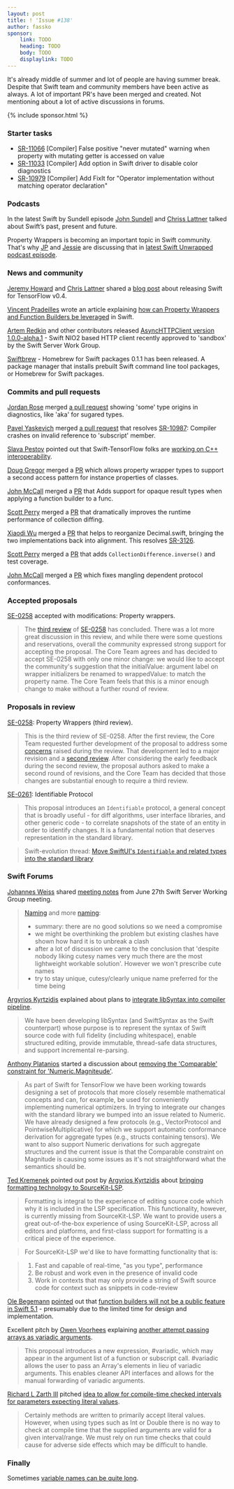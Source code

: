 ```yaml
---
layout: post
title: ! 'Issue #138'
author: fassko
sponsor:
    link: TODO
    heading: TODO
    body: TODO
    displaylink: TODO
---
```


It's already middle of summer and lot of people are having summer break. Despite that Swift team and community members have been active as always. A lot of important PR's have been merged and created. Not mentioning about a lot of active discussions in forums.

<!--excerpt-->

{% include sponsor.html %}

### Starter tasks

* [SR-11066](https://bugs.swift.org/browse/SR-11066) [Compiler] False positive "never mutated" warning when property with mutating getter is accessed on value
* [SR-11033](https://bugs.swift.org/browse/SR-11033) [Compiler] Add option in Swift driver to disable color diagnostics
* [SR-10979](https://bugs.swift.org/browse/SR-10979) [Compiler] Add FixIt for "Operator implementation without matching operator declaration"

### Podcasts

In the latest Swift by Sundell episode [John Sundell](https://twitter.com/johnsundell) and [Chriss Lattner](https://twitter.com/clattner_llvm) talked about Swift’s past, present and future.

Property Wrappers is becoming an important topic in Swift community. That's why [JP](https://twitter.com/simjp) and [Jessie](https://twitter.com/jesse_squires) are discussing that in [latest Swift Unwrapped podcast episode](https://spec.fm/podcasts/swift-unwrapped/302918).

### News and community

[Jeremy Howard](https://twitter.com/jeremyphoward) and [Chris Lattner](https://twitter.com/clattner_llvm) shared a [blog post](https://medium.com/tensorflow/fast-ais-deep-learning-from-the-foundations-with-swift-for-tensorflow-3ee7dfb68387) about releasing Swift for TensorFlow v0.4.

[Vincent Pradeilles](https://twitter.com/v_pradeilles) wrote an article explaining [how can Property Wrappers and Function Builders be leveraged](https://medium.com/flawless-app-stories/how-can-property-wrappers-and-function-builders-be-leveraged-d43160de338f) in Swift.

[Artem Redkin](https://twitter.com/artemredkin) and other contributors released [AsyncHTTPClient version 1.0.0-alpha.1](https://github.com/swift-server/async-http-client) - Swift NIO2 based HTTP client recently approved to 'sandbox' by the Swift Server Work Group.

[Swiftbrew](https://github.com/swiftbrew/Swiftbrew/releases) - Homebrew for Swift packages 0.1.1 has been released. A package manager that installs prebuilt Swift command line tool packages, or Homebrew for Swift packages.

### Commits and pull requests

[Jordan Rose](https://twitter.com/UINT_MIN) merged [a pull request](https://github.com/apple/swift/pull/25624) showing 'some' type origins in diagnostics, like 'aka' for sugared types.

[Pavel Yaskevich](https://twitter.com/pyaskevich) merged [a pull request](https://github.com/apple/swift/pull/25892) that resolves [SR-10987](https://bugs.swift.org/browse/SR-10987): Compiler crashes on invalid reference to 'subscript' member.

[Slava Pestov](https://twitter.com/slava_pestov) pointed out that Swift-TensorFlow folks are [working on C++ interoperability](https://github.com/apple/swift/pull/25870).

[Doug Gregor](https://twitter.com/dgregor79) merged a [PR](https://github.com/apple/swift/pull/25884) which allows property wrapper types to support a second access pattern for instance properties of classes.

[John McCall](https://forums.swift.org/u/john_mccall/summary) merged a [PR](https://github.com/apple/swift/pull/25926) that Adds support for opaque result types when applying a function builder to a func.

[Scott Perry](https://twitter.com/numist) merged a [PR](https://github.com/apple/swift/pull/25794) that dramatically improves the runtime performance of collection diffing.

[Xiaodi Wu](https://twitter.com/xwu) merged a [PR](https://github.com/apple/swift/pull/25745) that helps to reorganize Decimal.swift, bringing the two implementations back into alignment. This resolves [SR-3126](https://github.com/apple/swift/pull/25745).

[Scott Perry](https://twitter.com/numist) merged a [PR](https://github.com/apple/swift/pull/25826) that adds `CollectionDifference.inverse()` and test coverage.

[John McCall](https://forums.swift.org/u/john_mccall/summary) merged a [PR](https://github.com/apple/swift/pull/26019) which fixes mangling dependent protocol conformances.

### Accepted proposals

[SE-0258](https://github.com/apple/swift-evolution/blob/master/proposals/0258-property-wrappers.md) accepted with modifications: Property wrappers.

> The [third review](https://forums.swift.org/t/se-0258-property-wrappers-third-review/26399) of [SE-0258](https://github.com/apple/swift-evolution/blob/master/proposals/0258-property-wrappers.md) has concluded. There was a lot more great discussion in this review, and while there were some questions and reservations, overall the community expressed strong support for accepting the proposal. The Core Team agrees and has decided to accept SE-0258 with only one minor change: we would like to accept the community's suggestion that the initialValue: argument label on wrapper initializers be renamed to wrappedValue: to match the property name. The Core Team feels that this is a minor enough change to make without a further round of review.

### Proposals in review

[SE-0258](https://github.com/apple/swift-evolution/blob/master/proposals/0258-property-wrappers.md): Property Wrappers (third review).

> This is the third review of SE-0258. After the first review, the Core Team requested further development of the proposal to address some [concerns](https://forums.swift.org/t/returned-for-revision-se-0258-property-delegates/24080) raised during the review. That development led to a major revision and a [second review](https://forums.swift.org/t/se-0258-property-wrappers-second-review/25843). After considering the early feedback during the second review, the proposal authors asked to make a second round of revisions, and the Core Team has decided that those changes are substantial enough to require a third review.

[SE-0261](https://github.com/apple/swift-evolution/blob/master/proposals/0261-identifiable.md): Identifiable Protocol

> This proposal introduces an `Identifiable` protocol, a general concept that is broadly useful - for diff algorithms, user interface libraries, and other generic code - to correlate snapshots of the state of an entity in order to identify changes. It is a fundamental notion that deserves representation in the standard library.

> Swift-evolution thread: [Move SwiftUI's `Identifiable` and related types into the standard library](https://forums.swift.org/t/move-swiftuis-identifiable-protocol-and-related-types-into-the-standard-library/25713)


### Swift Forums

[Johannes Weiss](https://twitter.com/johannesweiss) shared [meeting notes](https://forums.swift.org/t/june-27th-2019/26580) from June 27th Swift Server Working Group meeting.

> [Naming](https://forums.swift.org/t/redisnio-name-brainstorm/26521) and more [naming](https://forums.swift.org/t/nioapns-naming-brainstorm/26520):
> * summary: there are no good solutions so we need a compromise
> * we might be overthinking the problem but existing clashes have shown how hard it is to unbreak a clash
> * after a lot of discussion we came to the conclusion that 'despite nobody liking cutesy names very much there are the most lightweight workable solution'. However we won't prescribe cute names
> * try to stay unique, cutesy/clearly unique name preferred for the time being


[Argyrios Kyrtzidis](https://twitter.com/akyrtzi) explained about plans to [integrate libSyntax into compiler pipeline](https://forums.swift.org/t/integrating-libsyntax-into-the-compiler-pipeline/26605).

> We have been developing libSyntax (and SwiftSyntax as the Swift counterpart) whose purpose is to represent the syntax of Swift source code with full fidelity (including whitespace), enable structured editing, provide immutable, thread-safe data structures, and support incremental re-parsing.


[Anthony Platanios](https://twitter.com/eaplatanios) started a discussion about [removing the 'Comparable' constraint for 'Numeric.Magniteude'](https://forums.swift.org/t/removing-the-comparable-constraint-for-numeric-magnitude/26498).

> As part of Swift for TensorFlow we have been working towards designing a set of protocols that more closely resemble mathematical concepts and can, for example, be used for conveniently implementing numerical optimizers. In trying to integrate our changes with the standard library we bumped into an issue related to Numeric. We have already designed a few protocols (e.g., VectorProtocol and PointwiseMultiplicative) for which we support automatic conformance derivation for aggregate types (e.g., structs containing tensors). We want to also support Numeric derivations for such aggregate structures and the current issue is that the Comparable constraint on Magnitude is causing some issues as it's not straightforward what the semantics should be.


[Ted Kremenek](https://twitter.com/tkremenek) pointed out post by [Argyrios Kyrtzidis](https://twitter.com/akyrtzi) about [bringing formatting technology to SourceKit-LSP](https://forums.swift.org/t/formatting-technology-for-sourcekit-lsp-and-other-tools/26560).

> Formatting is integral to the experience of editing source code which why it is included in the LSP specification. This functionality, however, is currently missing from SourceKit-LSP. We want to provide users a great out-of-the-box experience of using SourceKit-LSP, across all editors and platforms, and first-class support for formatting is a critical piece of the experience.

> For SourceKit-LSP we'd like to have formatting functionality that is:

> 1. Fast and capable of real-time, "as you type", performance
> 2. Be robust and work even in the presence of invalid code
> 3. Work in contexts that may only provide a string of Swift source code for context such as snippets in code-review


[Ole Begemann](https://twitter.com/olebegemann) [pointed](https://twitter.com/olebegemann/status/1146471464918536193) out that [function builders will not be a public feature in Swift 5.1](https://forums.swift.org/t/function-builders/25167?page=18) - presumably due to the limited time for design and implementation.


Excellent pitch by [Owen Voorhees](https://forums.swift.org/u/owenv/summary) explaining [another attempt passing arrays as variadic arguments](https://forums.swift.org/t/pitch-another-attempt-at-passing-arrays-as-varargs-with-implementation/26718).

> This proposal introduces a new expression, #variadic, which may appear in the argument list of a function or subscript call. #variadic allows the user to pass an Array's elements in lieu of variadic arguments. This enables cleaner API interfaces and allows for the manual forwarding of variadic arguments.


[Richard L Zarth III](https://forums.swift.org/u/rlziii/summary) pitched [idea to allow for compile-time checked intervals for parameters expecting literal values](https://forums.swift.org/t/pitch-allow-for-compile-time-checked-intervals-for-parameters-expecting-literal-values/26743).

> Certainly methods are written to primarily accept literal values. However, when using types such as Int or Double there is no way to check at compile time that the supplied arguments are valid for a given interval/range. We must rely on run time checks that could cause for adverse side effects which may be difficult to handle.

### Finally

Sometimes [variable names can be quite long](https://developer.apple.com/documentation/contacts/cnlabelcontactrelationeldercousinmotherssiblingsdaughterorfatherssistersdaughter).